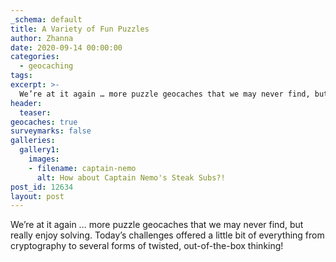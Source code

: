 ```yaml
---
_schema: default
title: A Variety of Fun Puzzles
author: Zhanna
date: 2020-09-14 00:00:00
categories:
  - geocaching
tags:
excerpt: >-
  We’re at it again … more puzzle geocaches that we may never find, but really enjoy solving. Today’s challenges offered a little bit of everything from cryptography to several forms of twisted, out-of-the-box thinking!
header:
  teaser:
geocaches: true
surveymarks: false
galleries:
  gallery1:
    images:
    - filename: captain-nemo
      alt: How about Captain Nemo's Steak Subs?!
post_id: 12634
layout: post 
---
```


We’re at it again … more puzzle geocaches that we may never find, but really enjoy solving. Today’s challenges offered a little bit of everything from cryptography to several forms of twisted, out-of-the-box thinking!
